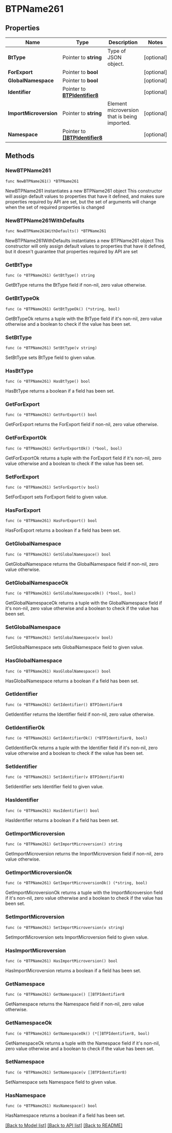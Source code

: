 # BTPName261

## Properties

Name | Type | Description | Notes
------------ | ------------- | ------------- | -------------
**BtType** | Pointer to **string** | Type of JSON object. | [optional] 
**ForExport** | Pointer to **bool** |  | [optional] 
**GlobalNamespace** | Pointer to **bool** |  | [optional] 
**Identifier** | Pointer to [**BTPIdentifier8**](BTPIdentifier8.md) |  | [optional] 
**ImportMicroversion** | Pointer to **string** | Element microversion that is being imported. | [optional] 
**Namespace** | Pointer to [**[]BTPIdentifier8**](BTPIdentifier8.md) |  | [optional] 

## Methods

### NewBTPName261

`func NewBTPName261() *BTPName261`

NewBTPName261 instantiates a new BTPName261 object
This constructor will assign default values to properties that have it defined,
and makes sure properties required by API are set, but the set of arguments
will change when the set of required properties is changed

### NewBTPName261WithDefaults

`func NewBTPName261WithDefaults() *BTPName261`

NewBTPName261WithDefaults instantiates a new BTPName261 object
This constructor will only assign default values to properties that have it defined,
but it doesn't guarantee that properties required by API are set

### GetBtType

`func (o *BTPName261) GetBtType() string`

GetBtType returns the BtType field if non-nil, zero value otherwise.

### GetBtTypeOk

`func (o *BTPName261) GetBtTypeOk() (*string, bool)`

GetBtTypeOk returns a tuple with the BtType field if it's non-nil, zero value otherwise
and a boolean to check if the value has been set.

### SetBtType

`func (o *BTPName261) SetBtType(v string)`

SetBtType sets BtType field to given value.

### HasBtType

`func (o *BTPName261) HasBtType() bool`

HasBtType returns a boolean if a field has been set.

### GetForExport

`func (o *BTPName261) GetForExport() bool`

GetForExport returns the ForExport field if non-nil, zero value otherwise.

### GetForExportOk

`func (o *BTPName261) GetForExportOk() (*bool, bool)`

GetForExportOk returns a tuple with the ForExport field if it's non-nil, zero value otherwise
and a boolean to check if the value has been set.

### SetForExport

`func (o *BTPName261) SetForExport(v bool)`

SetForExport sets ForExport field to given value.

### HasForExport

`func (o *BTPName261) HasForExport() bool`

HasForExport returns a boolean if a field has been set.

### GetGlobalNamespace

`func (o *BTPName261) GetGlobalNamespace() bool`

GetGlobalNamespace returns the GlobalNamespace field if non-nil, zero value otherwise.

### GetGlobalNamespaceOk

`func (o *BTPName261) GetGlobalNamespaceOk() (*bool, bool)`

GetGlobalNamespaceOk returns a tuple with the GlobalNamespace field if it's non-nil, zero value otherwise
and a boolean to check if the value has been set.

### SetGlobalNamespace

`func (o *BTPName261) SetGlobalNamespace(v bool)`

SetGlobalNamespace sets GlobalNamespace field to given value.

### HasGlobalNamespace

`func (o *BTPName261) HasGlobalNamespace() bool`

HasGlobalNamespace returns a boolean if a field has been set.

### GetIdentifier

`func (o *BTPName261) GetIdentifier() BTPIdentifier8`

GetIdentifier returns the Identifier field if non-nil, zero value otherwise.

### GetIdentifierOk

`func (o *BTPName261) GetIdentifierOk() (*BTPIdentifier8, bool)`

GetIdentifierOk returns a tuple with the Identifier field if it's non-nil, zero value otherwise
and a boolean to check if the value has been set.

### SetIdentifier

`func (o *BTPName261) SetIdentifier(v BTPIdentifier8)`

SetIdentifier sets Identifier field to given value.

### HasIdentifier

`func (o *BTPName261) HasIdentifier() bool`

HasIdentifier returns a boolean if a field has been set.

### GetImportMicroversion

`func (o *BTPName261) GetImportMicroversion() string`

GetImportMicroversion returns the ImportMicroversion field if non-nil, zero value otherwise.

### GetImportMicroversionOk

`func (o *BTPName261) GetImportMicroversionOk() (*string, bool)`

GetImportMicroversionOk returns a tuple with the ImportMicroversion field if it's non-nil, zero value otherwise
and a boolean to check if the value has been set.

### SetImportMicroversion

`func (o *BTPName261) SetImportMicroversion(v string)`

SetImportMicroversion sets ImportMicroversion field to given value.

### HasImportMicroversion

`func (o *BTPName261) HasImportMicroversion() bool`

HasImportMicroversion returns a boolean if a field has been set.

### GetNamespace

`func (o *BTPName261) GetNamespace() []BTPIdentifier8`

GetNamespace returns the Namespace field if non-nil, zero value otherwise.

### GetNamespaceOk

`func (o *BTPName261) GetNamespaceOk() (*[]BTPIdentifier8, bool)`

GetNamespaceOk returns a tuple with the Namespace field if it's non-nil, zero value otherwise
and a boolean to check if the value has been set.

### SetNamespace

`func (o *BTPName261) SetNamespace(v []BTPIdentifier8)`

SetNamespace sets Namespace field to given value.

### HasNamespace

`func (o *BTPName261) HasNamespace() bool`

HasNamespace returns a boolean if a field has been set.


[[Back to Model list]](../README.md#documentation-for-models) [[Back to API list]](../README.md#documentation-for-api-endpoints) [[Back to README]](../README.md)



